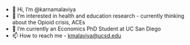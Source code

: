 - 👋 Hi, I’m @karnamalaviya
- 👀 I’m interested in health and education research - currently thinking about the Opioid crisis, ACEs 
- 🌱 I’m currently an Economics PhD Student at UC San Diego 
- 📫 How to reach me - kmalaviya@ucsd.edu

<!---
karnamalaviya/karnamalaviya is a ✨ special ✨ repository because its `README.md` (this file) appears on your GitHub profile.
You can click the Preview link to take a look at your changes.
--->
